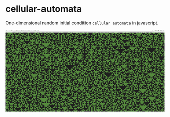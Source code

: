 # cellular-automata

One-dimensional random initial condition `cellular automata` in javascript.

<p align="center">
  <img src="screencast.gif" />
</p>